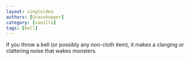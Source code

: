 ```yaml
---
layout: singleidea
authors: [Grasshopper]
category: [vanilla]
tags: [bell]
---
```

If you throw a bell (or possibly any non-cloth item), it makes a clanging or clattering noise that wakes monsters.
